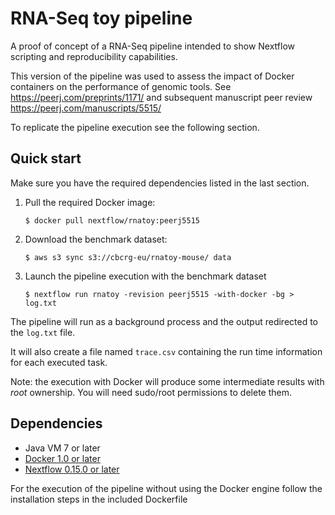 RNA-Seq toy pipeline 
======================

A proof of concept of a RNA-Seq pipeline intended to show Nextflow
scripting and reproducibility capabilities.


This version of the pipeline was used to assess the impact of Docker containers on the 
performance of genomic tools. See https://peerj.com/preprints/1171/ and subsequent manuscript 
peer review https://peerj.com/manuscripts/5515/

To replicate the pipeline execution see the following section. 

Quick start
-----------

Make sure you have the required dependencies listed in the last section. 

1. Pull the required Docker image: 

    `$ docker pull nextflow/rnatoy:peerj5515`

2. Download the benchmark dataset: 

    `$ aws s3 sync s3://cbcrg-eu/rnatoy-mouse/ data`

3. Launch the pipeline execution with the benchmark dataset
	
    `$ nextflow run rnatoy -revision peerj5515 -with-docker -bg > log.txt`

The pipeline will run as a background process and the output redirected to the `log.txt` file. 

It will also create a file named `trace.csv` containing the run time information for each executed task.

Note: the execution with Docker will produce some intermediate results with *root* ownership. You will need sudo/root permissions to delete them.


Dependencies
------------
 * Java VM 7 or later
 * [Docker 1.0 or later](http://www.docker.io)
 * [Nextflow 0.15.0 or later](http://nextflow.io)
 
For the execution of the pipeline without using the Docker engine follow the installation steps in the included Dockerfile 
    
    

   
